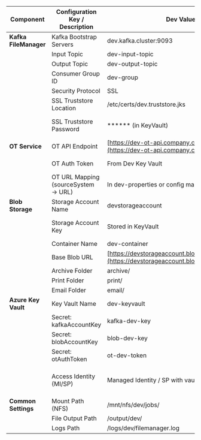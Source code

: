 | Component             | Configuration Key / Description     | Dev Value                                                                                            | QA Value (To be Filled)          |
| --------------------- | ----------------------------------- | ---------------------------------------------------------------------------------------------------- | -------------------------------- |
| **Kafka FileManager** | Kafka Bootstrap Servers             | dev.kafka.cluster:9093                                                                               |                                  |
|                       | Input Topic                         | dev-input-topic                                                                                      |                                  |
|                       | Output Topic                        | dev-output-topic                                                                                     |                                  |
|                       | Consumer Group ID                   | dev-group                                                                                            |                                  |
|                       | Security Protocol                   | SSL                                                                                                  | SSL                              |
|                       | SSL Truststore Location             | /etc/certs/dev.truststore.jks                                                                        |                                  |
|                       | SSL Truststore Password             | \*\*\*\*\*\* (in KeyVault)                                                                           | \*\*\*\*\*\* (in QA KeyVault)    |
| **OT Service**        | OT API Endpoint                     | [https://dev-ot-api.company.com/orchestrate](https://dev-ot-api.company.com/orchestrate)             |                                  |
|                       | OT Auth Token                       | From Dev Key Vault                                                                                   | From QA Key Vault                |
|                       | OT URL Mapping (sourceSystem → URL) | In dev-properties or config map                                                                      | Copy with QA URLs                |
| **Blob Storage**      | Storage Account Name                | devstorageaccount                                                                                    |                                  |
|                       | Storage Account Key                 | Stored in KeyVault                                                                                   | Stored in QA KeyVault            |
|                       | Container Name                      | dev-container                                                                                        |                                  |
|                       | Base Blob URL                       | [https://devstorageaccount.blob.core.windows.net/](https://devstorageaccount.blob.core.windows.net/) |                                  |
|                       | Archive Folder                      | archive/                                                                                             |                                  |
|                       | Print Folder                        | print/                                                                                               |                                  |
|                       | Email Folder                        | email/                                                                                               |                                  |
| **Azure Key Vault**   | Key Vault Name                      | dev-keyvault                                                                                         |                                  |
|                       | Secret: kafkaAccountKey             | kafka-dev-key                                                                                        | kafka-qa-key                     |
|                       | Secret: blobAccountKey              | blob-dev-key                                                                                         | blob-qa-key                      |
|                       | Secret: otAuthToken                 | ot-dev-token                                                                                         | ot-qa-token                      |
|                       | Access Identity (MI/SP)             | Managed Identity / SP with vault access                                                              | Same as dev with QA Vault access |
| **Common Settings**   | Mount Path (NFS)                    | /mnt/nfs/dev/jobs/                                                                                   |                                  |
|                       | File Output Path                    | /output/dev/                                                                                         |                                  |
|                       | Logs Path                           | /logs/dev/filemanager.log                                                                            |                                  |
